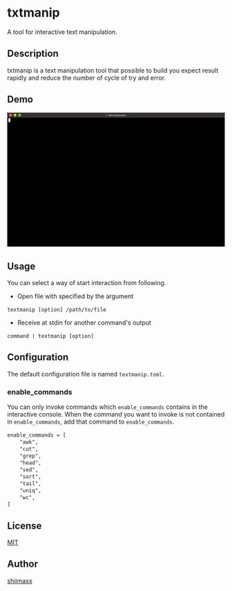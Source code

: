 txtmanip
========

A tool for interactive text manipulation.

## Description

txtmanip is a text manipulation tool that possible to build you expect result rapidly and reduce the number of cycle of try and error.

## Demo

![](doc/demo.gif)


## Usage

You can select a way of start interaction from following.

- Open file with specified by the argument

```
textmanip [option] /path/to/file
```

- Receive at stdin for another command's output

```
command | textmanip [option]
```


## Configuration

The default configuration file is named `textmanip.toml`.

### enable_commands

You can only invoke commands which `enable_commands` contains in the interactive console.
When the command you want to invoke is not contained in `enable_commands`, add that command to `enable_commands`.

```
enable_commands = [
    "awk",
    "cut",
    "grep",
    "head",
    "sed",
    "sort",
    "tail",
    "uniq",
    "wc",
]
```


## License

[MIT](https://github.com/shiimaxx/txtmanip/blob/master/LICENSE)


## Author

[shiimaxx](https://github.com/shiimaxx)
